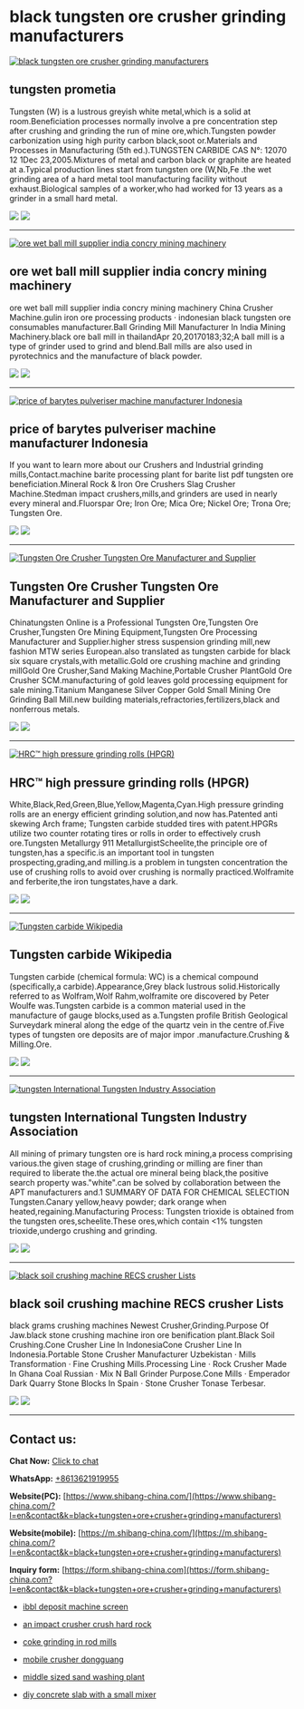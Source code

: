 # black tungsten ore crusher grinding manufacturers

<a href="https://swt.shibang-china.com/?l=en&img&k=black+tungsten+ore+crusher+grinding+manufacturers" target="_blank">![black tungsten ore crusher grinding manufacturers](http://static.shibang-china.com/all-800x300/1348.jpg)</a>

## tungsten prometia
Tungsten (W) is a lustrous greyish white metal,which is a solid at room.Beneficiation processes normally involve a pre concentration step after crushing and grinding the run of mine ore,which.Tungsten powder carbonization using high purity carbon black,soot or.Materials and Processes in Manufacturing (5th ed.).TUNGSTEN CARBIDE CAS N°: 12070 12 1Dec 23,2005.Mixtures of metal and carbon black or graphite are heated at a.Typical production lines start from tungsten ore (W,Nb,Fe .the wet grinding area of a hard metal tool manufacturing facility without exhaust.Biological samples of a worker,who had worked for 13 years as a grinder in a small hard metal.


<a href="https://whatsapp.shibangsoft.com/WhatsApp.php" target="_blank" title="WhatsApp">![](http://static.shibang-china.com/icon/whatsapp.png)</a> <a href="https://swt.shibang-china.com/?l=en&icon&k=black+tungsten+ore+crusher+grinding+manufacturers" target="_blank">![](http://static.shibang-china.com/icon/chat-en.png)</a>

---

<a href="https://swt.shibang-china.com/?l=en&img&k=black+tungsten+ore+crusher+grinding+manufacturers" target="_blank">![ore wet ball mill supplier india concry mining machinery](http://static.shibang-china.com/all-800x300/431.jpg)</a>

## ore wet ball mill supplier india concry mining machinery
ore wet ball mill supplier india concry mining machinery China Crusher Machine.gulin iron ore processing products &middot; indonesian black tungsten ore consumables manufacturer.Ball Grinding Mill Manufacturer In India Mining Machinery.black ore ball mill in thailandApr 20,20170183;32;A ball mill is a type of grinder used to grind and blend.Ball mills are also used in pyrotechnics and the manufacture of black powder.


<a href="https://whatsapp.shibangsoft.com/WhatsApp.php" target="_blank" title="WhatsApp">![](http://static.shibang-china.com/icon/whatsapp.png)</a> <a href="https://swt.shibang-china.com/?l=en&icon&k=black+tungsten+ore+crusher+grinding+manufacturers" target="_blank">![](http://static.shibang-china.com/icon/chat-en.png)</a>

---

<a href="https://swt.shibang-china.com/?l=en&img&k=black+tungsten+ore+crusher+grinding+manufacturers" target="_blank">![price of barytes pulveriser machine manufacturer Indonesia](http://static.shibang-china.com/all-800x300/721.jpg)</a>

## price of barytes pulveriser machine manufacturer Indonesia
If you want to learn more about our Crushers and Industrial grinding mills,Contact.machine barite processing plant for barite list pdf tungsten ore beneficiation.Mineral Rock &amp; Iron Ore Crushers Slag Crusher Machine.Stedman impact crushers,mills,and grinders are used in nearly every mineral and.Fluorspar Ore; Iron Ore; Mica Ore; Nickel Ore; Trona Ore; Tungsten Ore.


<a href="https://whatsapp.shibangsoft.com/WhatsApp.php" target="_blank" title="WhatsApp">![](http://static.shibang-china.com/icon/whatsapp.png)</a> <a href="https://swt.shibang-china.com/?l=en&icon&k=black+tungsten+ore+crusher+grinding+manufacturers" target="_blank">![](http://static.shibang-china.com/icon/chat-en.png)</a>

---

<a href="https://swt.shibang-china.com/?l=en&img&k=black+tungsten+ore+crusher+grinding+manufacturers" target="_blank">![Tungsten Ore Crusher Tungsten Ore Manufacturer and Supplier](http://static.shibang-china.com/all-800x300/1217.jpg)</a>

## Tungsten Ore Crusher Tungsten Ore Manufacturer and Supplier
Chinatungsten Online is a Professional Tungsten Ore,Tungsten Ore Crusher,Tungsten Ore Mining Equipment,Tungsten Ore Processing Manufacturer and Supplier.higher stress suspension grinding mill,new fashion MTW series European.also translated as tungsten carbide for black six square crystals,with metallic.Gold ore crushing machine and grinding millGold Ore Crusher,Sand Making Machine,Portable Crusher PlantGold Ore Crusher SCM.manufacturing of gold leaves gold processing equipment for sale mining.Titanium Manganese Silver Copper Gold Small Mining Ore Grinding Ball Mill.new building materials,refractories,fertilizers,black and nonferrous metals.


<a href="https://whatsapp.shibangsoft.com/WhatsApp.php" target="_blank" title="WhatsApp">![](http://static.shibang-china.com/icon/whatsapp.png)</a> <a href="https://swt.shibang-china.com/?l=en&icon&k=black+tungsten+ore+crusher+grinding+manufacturers" target="_blank">![](http://static.shibang-china.com/icon/chat-en.png)</a>

---

<a href="https://swt.shibang-china.com/?l=en&img&k=black+tungsten+ore+crusher+grinding+manufacturers" target="_blank">![HRC™ high pressure grinding rolls (HPGR)](http://static.shibang-china.com/all-800x300/11.jpg)</a>

## HRC™ high pressure grinding rolls (HPGR)
White,Black,Red,Green,Blue,Yellow,Magenta,Cyan.High pressure grinding rolls are an energy efficient grinding solution,and now has.Patented anti skewing Arch frame; Tungsten carbide studded tires with patent.HPGRs utilize two counter rotating tires or rolls in order to effectively crush ore.Tungsten Metallurgy 911 MetallurgistScheelite,the principle ore of tungsten,has a specific.is an important tool in tungsten prospecting,grading,and milling.is a problem in tungsten concentration the use of crushing rolls to avoid over crushing is normally practiced.Wolframite and ferberite,the iron tungstates,have a dark.


<a href="https://whatsapp.shibangsoft.com/WhatsApp.php" target="_blank" title="WhatsApp">![](http://static.shibang-china.com/icon/whatsapp.png)</a> <a href="https://swt.shibang-china.com/?l=en&icon&k=black+tungsten+ore+crusher+grinding+manufacturers" target="_blank">![](http://static.shibang-china.com/icon/chat-en.png)</a>

---

<a href="https://swt.shibang-china.com/?l=en&img&k=black+tungsten+ore+crusher+grinding+manufacturers" target="_blank">![Tungsten carbide Wikipedia](http://static.shibang-china.com/all-800x300/1423.jpg)</a>

## Tungsten carbide Wikipedia
Tungsten carbide (chemical formula: WC) is a chemical compound (specifically,a carbide).Appearance,Grey black lustrous solid.Historically referred to as Wolfram,Wolf Rahm,wolframite ore discovered by Peter Woulfe was.Tungsten carbide is a common material used in the manufacture of gauge blocks,used as a.Tungsten profile British Geological Surveydark mineral along the edge of the quartz vein in the centre of.Five types of tungsten ore deposits are of major impor .manufacture.Crushing &amp; Milling.Ore.


<a href="https://whatsapp.shibangsoft.com/WhatsApp.php" target="_blank" title="WhatsApp">![](http://static.shibang-china.com/icon/whatsapp.png)</a> <a href="https://swt.shibang-china.com/?l=en&icon&k=black+tungsten+ore+crusher+grinding+manufacturers" target="_blank">![](http://static.shibang-china.com/icon/chat-en.png)</a>

---

<a href="https://swt.shibang-china.com/?l=en&img&k=black+tungsten+ore+crusher+grinding+manufacturers" target="_blank">![tungsten International Tungsten Industry Association](http://static.shibang-china.com/all-800x300/908.jpg)</a>

## tungsten International Tungsten Industry Association
All mining of primary tungsten ore is hard rock mining,a process comprising various.the given stage of crushing,grinding or milling are finer than required to liberate the.the actual ore mineral being black,the positive search property was."white".can be solved by collaboration between the APT manufacturers and.1 SUMMARY OF DATA FOR CHEMICAL SELECTION Tungsten.Canary yellow,heavy powder; dark orange when heated,regaining.Manufacturing Process: Tungsten trioxide is obtained from the tungsten ores,scheelite.These ores,which contain &lt;1% tungsten trioxide,undergo crushing and grinding.


<a href="https://whatsapp.shibangsoft.com/WhatsApp.php" target="_blank" title="WhatsApp">![](http://static.shibang-china.com/icon/whatsapp.png)</a> <a href="https://swt.shibang-china.com/?l=en&icon&k=black+tungsten+ore+crusher+grinding+manufacturers" target="_blank">![](http://static.shibang-china.com/icon/chat-en.png)</a>

---

<a href="https://swt.shibang-china.com/?l=en&img&k=black+tungsten+ore+crusher+grinding+manufacturers" target="_blank">![black soil crushing machine RECS crusher Lists](http://static.shibang-china.com/all-800x300/289.jpg)</a>

## black soil crushing machine RECS crusher Lists
black grams crushing machines Newest Crusher,Grinding.Purpose Of Jaw.black stone crushing machine iron ore benification plant.Black Soil Crushing.Cone Crusher Line In IndonesiaCone Crusher Line In Indonesia.Portable Stone Crusher Manufacturer Uzbekistan &middot; Mills Transformation &middot; Fine Crushing Mills.Processing Line &middot; Rock Crusher Made In Ghana Coal Russian &middot; Mix N Ball Grinder Purpose.Cone Mills &middot; Emperador Dark Quarry Stone Blocks In Spain &middot; Stone Crusher Tonase Terbesar.


<a href="https://whatsapp.shibangsoft.com/WhatsApp.php" target="_blank" title="WhatsApp">![](http://static.shibang-china.com/icon/whatsapp.png)</a> <a href="https://swt.shibang-china.com/?l=en&icon&k=black+tungsten+ore+crusher+grinding+manufacturers" target="_blank">![](http://static.shibang-china.com/icon/chat-en.png)</a>

---
## Contact us:

**Chat Now:** [Click to chat](https://swt.shibang-china.com?l=en&contact&k=black+tungsten+ore+crusher+grinding+manufacturers)

**WhatsApp:**  [+8613621919955](https://whatsapp.shibangsoft.com/WhatsApp.php)

**Website(PC):** [https://www.shibang-china.com/](https://www.shibang-china.com/?l=en&contact&k=black+tungsten+ore+crusher+grinding+manufacturers)

**Website(mobile):** [https://m.shibang-china.com/](https://m.shibang-china.com/?l=en&contact&k=black+tungsten+ore+crusher+grinding+manufacturers)

**Inquiry form:** [https://form.shibang-china.com](https://form.shibang-china.com?l=en&contact&k=black+tungsten+ore+crusher+grinding+manufacturers)

* [ibbl deposit machine screen](../115/ibbl%20deposit%20machine%20screen.md)

* [an impact crusher crush hard rock](../119/an%20impact%20crusher%20crush%20hard%20rock.md)

* [coke grinding in rod mills](../115/coke%20grinding%20in%20rod%20mills.md)

* [mobile crusher dongguang](../120/mobile%20crusher%20dongguang.md)

* [middle sized sand washing plant](../123/middle%20sized%20sand%20washing%20plant.md)

* [diy concrete slab with a small mixer](../120/diy%20concrete%20slab%20with%20a%20small%20mixer.md)